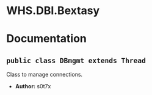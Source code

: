 # WHS.DBI.Bextasy


# Documentation

## `public class DBmgmt extends Thread`

Class to manage connections.

 * **Author:** s0t7x
